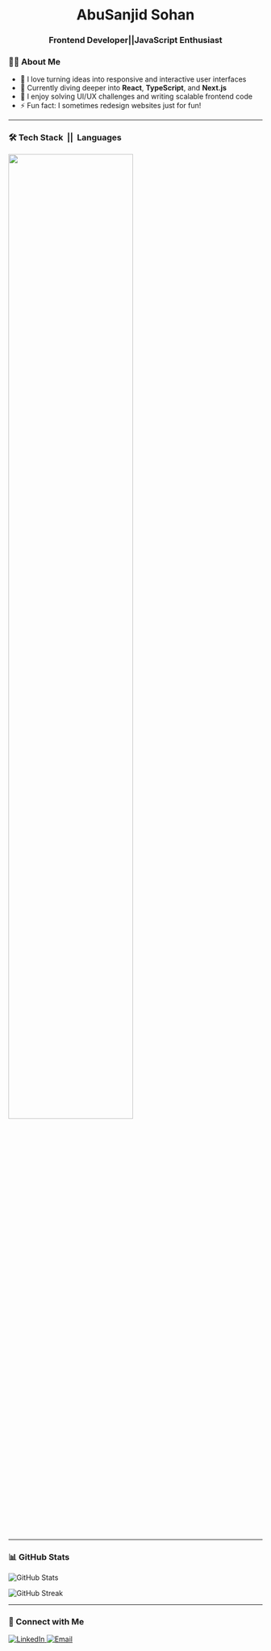 <h1 align="center">AbuSanjid Sohan</h1>
<h3 align="center">Frontend Developer||JavaScript Enthusiast</h3>

<!-- About Me -->
<h3>👨‍💻 About Me</h3>

<ul>
  <li>🔭 I love turning ideas into responsive and interactive user interfaces</li>
  <li>🌱 Currently diving deeper into <strong>React</strong>, <strong>TypeScript</strong>, and <strong>Next.js</strong></li>
  <li>🧩 I enjoy solving UI/UX challenges and writing scalable frontend code</li>
  <li>⚡ Fun fact: I sometimes redesign websites just for fun!</li>
</ul>

<hr />

<!-- Tech Stack -->
<h3>🛠️ Tech Stack &nbsp;||&nbsp; Languages</h3>

<div>
  <img src="https://skillicons.dev/icons?i=html,css,sass,bootstrap,tailwind,js,react,nextjs,nodejs,php,laravel,mysql,git,github,vscode" style="width: 70%; max-width: 600px;" />
</div>

<hr />

<!-- GitHub Stats -->
<h3>📊 GitHub Stats</h3>

<p>
  <img src="https://github-readme-stats.vercel.app/api?username=abusanjidsohan&show_icons=true&theme=vue-dark" alt="GitHub Stats" />
</p>

<p>
  <img src="https://github-readme-streak-stats.herokuapp.com/?user=abusanjidsohan&theme=vue-dark" alt="GitHub Streak" />
</p>

<hr />

<!-- Contact -->
<h3>🎯 Connect with Me</h3>

<p>
  <a href="https://bd.linkedin.com/in/abusanjidsohan">
    <img src="https://img.shields.io/badge/LinkedIn-0A66C2?style=for-the-badge&logo=linkedin&logoColor=white" alt="LinkedIn" />
  </a>
  <a href="mailto:abusanjid.sohan@gmail.com">
    <img src="https://img.shields.io/badge/Email-D14836?style=for-the-badge&logo=gmail&logoColor=white" alt="Email" />
  </a>
</p>
